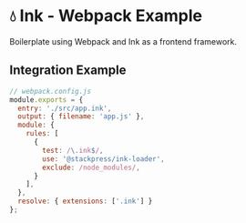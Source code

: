 # 💧 Ink - Webpack Example

Boilerplate using Webpack and Ink as a frontend framework.

## Integration Example

```js
// webpack.config.js
module.exports = {
  entry: './src/app.ink',
  output: { filename: 'app.js' },
  module: {
    rules: [
      {
        test: /\.ink$/,
        use: '@stackpress/ink-loader',
        exclude: /node_modules/,
      }
    ],
  },
  resolve: { extensions: ['.ink'] }
};
```